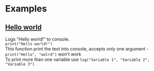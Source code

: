 # Examples
## <a href="https://github.com/ScriptChip/Lighter/blob/master/examples/hello-world.lighter">Hello world</a>
Logs "Hello world!" to console.<br>
`print("Hello world!")`<br>
This function print the text into console, accepts only one argument - `print("Hello", "wolrd")` won't work<br>
To print more than one variable use `log("Variable 1", "Variable 2", "Variable 3")`
